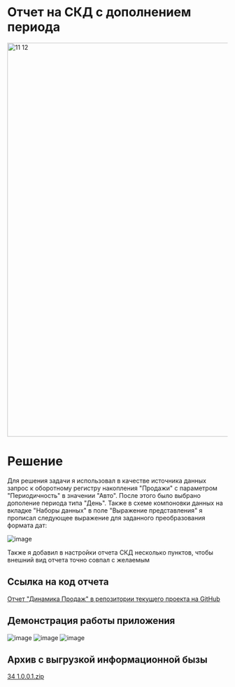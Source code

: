 # Отчет на СКД с дополнением периода
<img width="900" alt="11 12" src="https://github.com/anton-petrunov/1C/assets/97449490/e4c8a8d5-8300-4c63-bee3-e56286599b47">

# Решение
Для решения задачи я использовал в качестве источника данных запрос к оборотному регистру накопления "Продажи" с параметром "Периодичность" в значении "Авто". После этого было выбрано дополение периода типа "День".
Также в схеме компоновки данных на вкладке "Наборы данных" в поле "Выражение представления" я прописал следующее выражение для заданного преобразования формата дат:

![image](https://github.com/anton-petrunov/1C/assets/97449490/15f2c379-dde0-46d3-b1c3-390f0cd3d9f2)

Также я добавил в настройки отчета СКД несколько пунктов, чтобы внешний вид отчета точно совпал с желаемым

## Ссылка на код отчета

[Отчет "Динамика Продаж" в репозитории текущего проекта на GitHub](https://github.com/anton-petrunov/1C/tree/problem_34/src/Reports/%D0%94%D0%B8%D0%BD%D0%B0%D0%BC%D0%B8%D0%BA%D0%B0%D0%9F%D1%80%D0%BE%D0%B4%D0%B0%D0%B6)

## Демонстрация работы приложения

![image](https://github.com/anton-petrunov/1C/assets/97449490/2d443829-e793-412f-8b94-5f6f889b41ca)
![image](https://github.com/anton-petrunov/1C/assets/97449490/695344f6-ffe0-4237-9646-f384e0d081a3)
![image](https://github.com/anton-petrunov/1C/assets/97449490/8c649baf-f90a-486b-bad2-6cd3962b565e)

## Архив с выгрузкой информационной бызы
[34 1.0.0.1.zip](https://github.com/anton-petrunov/1C/files/12814110/34.1.0.0.1.zip)
